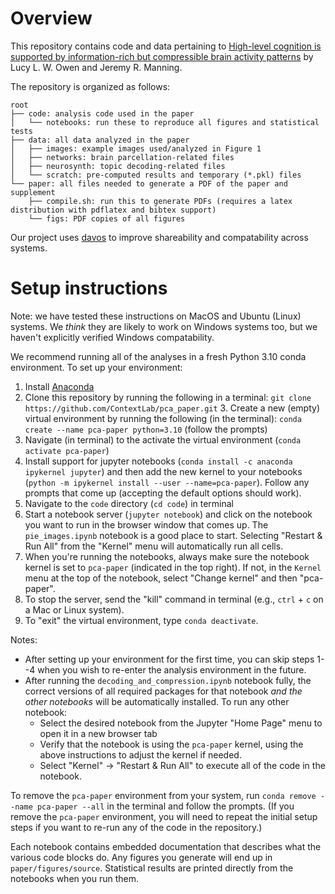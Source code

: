 # Overview

This repository contains code and data pertaining to [High-level cognition is supported by information-rich but compressible brain activity patterns](link) by Lucy L. W. Owen and Jeremy R. Manning.

The repository is organized as follows:

```
root
├── code: analysis code used in the paper
│   └── notebooks: run these to reproduce all figures and statistical tests
├── data: all data analyzed in the paper
│   ├── images: example images used/analyzed in Figure 1
│   ├── networks: brain parcellation-related files
│   ├── neurosynth: topic decoding-related files
│   └── scratch: pre-computed results and temporary (*.pkl) files
└── paper: all files needed to generate a PDF of the paper and supplement
    ├── compile.sh: run this to generate PDFs (requires a latex distribution with pdflatex and bibtex support)
    └── figs: PDF copies of all figures
```

Our project uses [davos](https://github.com/ContextLab/davos) to improve shareability and compatability across systems.

# Setup instructions

Note: we have tested these instructions on MacOS and Ubuntu (Linux) systems.  We *think* they are likely to work on Windows systems too, but we haven't explicitly verified Windows compatability.

We recommend running all of the analyses in a fresh Python 3.10 conda environment.  To set up your environment:
  1. Install [Anaconda](https://www.anaconda.com/)
  2. Clone this repository by running the following in a terminal: `git clone https://github.com/ContextLab/pca_paper.git`  3. Create a new (empty) virtual environment by running the following (in the terminal): `conda create --name pca-paper python=3.10` (follow the prompts)
  3. Navigate (in terminal) to the activate the virtual environment (`conda activate pca-paper`)
  4. Install support for jupyter notebooks (`conda install -c anaconda ipykernel jupyter`) and then add the new kernel to your notebooks (`python -m ipykernel install --user --name=pca-paper`).  Follow any prompts that come up (accepting the default options should work).
  5. Navigate to the `code` directory (`cd code`) in terminal
  6. Start a notebook server (`jupyter notebook`) and click on the notebook you want to run in the browser window that comes up.  The `pie_images.ipynb` notebook is a good place to start.  Selecting "Restart & Run All" from the "Kernel" menu will automatically run all cells.
  7. When you're running the notebooks, always make sure the notebook kernel is set to `pca-paper` (indicated in the top right).  If not, in the `Kernel` menu at the top of the notebook, select "Change kernel" and then "pca-paper".
  8. To stop the server, send the "kill" command in terminal (e.g., `ctrl` + `c` on a Mac or Linux system).
  9. To "exit" the virtual environment, type `conda deactivate`.

Notes:
- After setting up your environment for the first time, you can skip steps 1--4 when you wish to re-enter the analysis environment in the future.
- After running the `decoding_and_compression.ipynb` notebook fully, the correct versions of all required packages for that notebook *and the other notebooks* will be automatically installed.  To run any other notebook:
  - Select the desired notebook from the Jupyter "Home Page" menu to open it in a new browser tab
  - Verify that the notebook is using the `pca-paper` kernel, using the above instructions to adjust the kernel if needed.
  - Select "Kernel" $\rightarrow$ "Restart & Run All" to execute all of the code in the notebook.

To remove the `pca-paper` environment from your system, run `conda remove --name pca-paper --all` in the terminal and follow the prompts.  (If you remove the `pca-paper` environment, you will need to repeat the initial setup steps if you want to re-run any of the code in the repository.)

Each notebook contains embedded documentation that describes what the various code blocks do.  Any figures you generate will end up in `paper/figures/source`.  Statistical results are printed directly from the notebooks when you run them.
